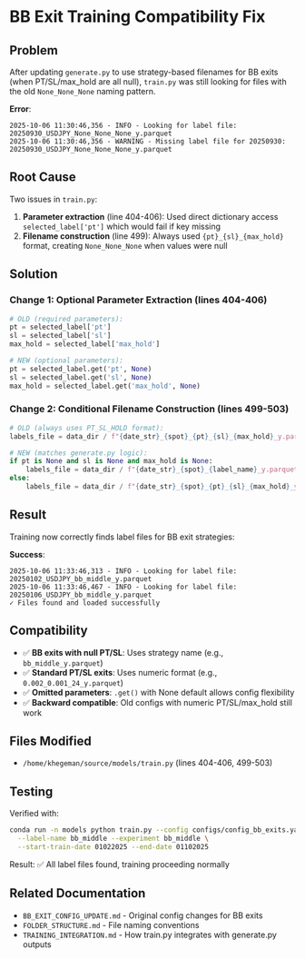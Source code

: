 # BB Exit Training Compatibility Fix

## Problem
After updating `generate.py` to use strategy-based filenames for BB exits (when PT/SL/max_hold are all null), `train.py` was still looking for files with the old `None_None_None` naming pattern.

**Error**:
```
2025-10-06 11:30:46,356 - INFO - Looking for label file: 20250930_USDJPY_None_None_None_y.parquet
2025-10-06 11:30:46,356 - WARNING - Missing label file for 20250930: 20250930_USDJPY_None_None_None_y.parquet
```

## Root Cause
Two issues in `train.py`:

1. **Parameter extraction** (line 404-406): Used direct dictionary access `selected_label['pt']` which would fail if key missing
2. **Filename construction** (line 499): Always used `{pt}_{sl}_{max_hold}` format, creating `None_None_None` when values were null

## Solution

### Change 1: Optional Parameter Extraction (lines 404-406)
```python
# OLD (required parameters):
pt = selected_label['pt']
sl = selected_label['sl']
max_hold = selected_label['max_hold']

# NEW (optional parameters):
pt = selected_label.get('pt', None)
sl = selected_label.get('sl', None)
max_hold = selected_label.get('max_hold', None)
```

### Change 2: Conditional Filename Construction (lines 499-503)
```python
# OLD (always uses PT_SL_HOLD format):
labels_file = data_dir / f"{date_str}_{spot}_{pt}_{sl}_{max_hold}_y.parquet"

# NEW (matches generate.py logic):
if pt is None and sl is None and max_hold is None:
    labels_file = data_dir / f"{date_str}_{spot}_{label_name}_y.parquet"
else:
    labels_file = data_dir / f"{date_str}_{spot}_{pt}_{sl}_{max_hold}_y.parquet"
```

## Result
Training now correctly finds label files for BB exit strategies:

**Success**:
```
2025-10-06 11:33:46,313 - INFO - Looking for label file: 20250102_USDJPY_bb_middle_y.parquet
2025-10-06 11:33:46,467 - INFO - Looking for label file: 20250106_USDJPY_bb_middle_y.parquet
✓ Files found and loaded successfully
```

## Compatibility
- ✅ **BB exits with null PT/SL**: Uses strategy name (e.g., `bb_middle_y.parquet`)
- ✅ **Standard PT/SL exits**: Uses numeric format (e.g., `0.002_0.001_24_y.parquet`)
- ✅ **Omitted parameters**: `.get()` with None default allows config flexibility
- ✅ **Backward compatible**: Old configs with numeric PT/SL/max_hold still work

## Files Modified
- `/home/khegeman/source/models/train.py` (lines 404-406, 499-503)

## Testing
Verified with:
```bash
conda run -n models python train.py --config configs/config_bb_exits.yaml \
  --label-name bb_middle --experiment bb_middle \
  --start-train-date 01022025 --end-date 01102025
```

Result: ✅ All label files found, training proceeding normally

## Related Documentation
- `BB_EXIT_CONFIG_UPDATE.md` - Original config changes for BB exits
- `FOLDER_STRUCTURE.md` - File naming conventions
- `TRAINING_INTEGRATION.md` - How train.py integrates with generate.py outputs
